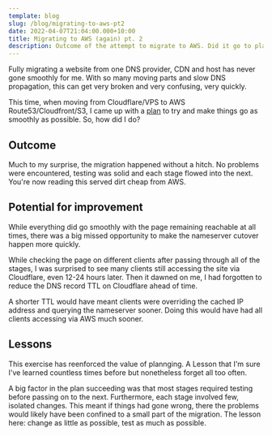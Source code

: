 ```yaml
---
template: blog
slug: /blog/migrating-to-aws-pt2
date: 2022-04-07T21:04:00.000+10:00
title: Migrating to AWS (again) pt. 2
description: Outcome of the attempt to migrate to AWS. Did it go to plan?
--- 
```

Fully migrating a website from one DNS provider, CDN and host
has never gone smoothly for me. With so many moving parts
and slow DNS propagation, this can get very broken and very
confusing, very quickly. 

This time, when moving from Cloudflare/VPS to AWS
Route53/Cloudfront/S3, I came up with a 
[plan](https://jasont.dev/blog/migrating-to-aws-pt1) to try and
make things go as smoothly as possible. So, how did I do?

## Outcome
Much to my surprise, the migration happened without a hitch.
No problems were encountered, testing was solid and each
stage flowed into the next. You're now reading this served
dirt cheap from AWS.

## Potential for improvement
While everything did go smoothly with the page remaining 
reachable at all times, there was a big missed opportunity
to make the nameserver cutover happen more quickly.

While checking the page on different clients after passing
through all of the stages, I was surprised to see many clients
still accessing the site via Cloudflare, even 12-24 hours
later. Then it dawned on me, I had forgotten to reduce 
the DNS record TTL on Cloudflare ahead of time. 

A shorter 
TTL would have meant clients were overriding the cached IP
address and querying the nameserver sooner. Doing this would
have had all clients accessing via AWS much sooner.

## Lessons
This exercise has reenforced the value of plannging. A Lesson
that I'm sure I've learned countless times before but 
nonetheless forget all too often.

A big factor in the plan succeeding was that most stages
required testing before passing on to the next. Furthermore,
each stage involved few, isolated changes. This meant if 
things had gone wrong, there the problems would likely
have been confined to a small part of the migration. The
lesson here: change as little as possible, test as much as
possible.



